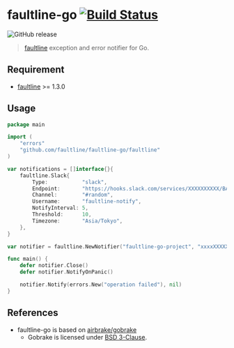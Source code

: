 # faultline-go [![Build Status](https://travis-ci.org/faultline/faultline-go.svg?branch=master)](https://travis-ci.org/faultline/faultline-go)
![GitHub release](https://img.shields.io/github/release/faultline/faultline-go.svg)

> [faultline](https://github.com/faultline/faultline) exception and error notifier for Go.

## Requirement

- [faultline](https://github.com/faultline/faultline) >= 1.3.0

## Usage

``` go
package main

import (
	"errors"
	"github.com/faultline/faultline-go/faultline"
)

var notifications = []interface{}{
	faultline.Slack{
		Type:           "slack",
		Endpoint:       "https://hooks.slack.com/services/XXXXXXXXXX/BAC0D0N69/NacHbWgIfklAHH7XBEItGNcs",
		Channel:        "#random",
		Username:       "faultline-notify",
		NotifyInterval: 5,
		Threshold:      10,
		Timezone:       "Asia/Tokyo",
	},
}

var notifier = faultline.NewNotifier("faultline-go-project", "xxxxXXXXXxXxXXxxXXXXXXXxxxxXXXXXX", "https://xxxxxxxxx.execute-api.ap-northeast-1.amazonaws.com/v0", notifications)

func main() {
	defer notifier.Close()
	defer notifier.NotifyOnPanic()

	notifier.Notify(errors.New("operation failed"), nil)
}
```

## References

- faultline-go is based on [airbrake/gobrake](https://github.com/airbrake/gobrake)
    - Gobrake is licensed under [BSD 3-Clause](https://github.com/airbrake/gobrake/LICENSE).

